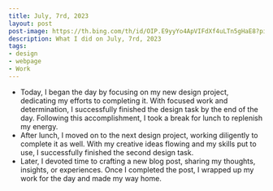 ```yaml
---
title: July, 7rd, 2023
layout: post
post-image: https://th.bing.com/th/id/OIP.E9yyYo4ApVIFdXf4uLTn5gHaE8?pid=ImgDet&rs=1
description: What I did on July, 7rd, 2023
tags:
- design
- webpage
- Work
---
```


- Today, I began the day by focusing on my new design project, dedicating my efforts to completing it. With focused work and determination, I successfully finished the design task by the end of the day. Following this accomplishment, I took a break for lunch to replenish my energy.
- After lunch, I moved on to the next design project, working diligently to complete it as well. With my creative ideas flowing and my skills put to use, I successfully finished the second design task.
- Later, I devoted time to crafting a new blog post, sharing my thoughts, insights, or experiences. Once I completed the post, I wrapped up my work for the day and made my way home.







